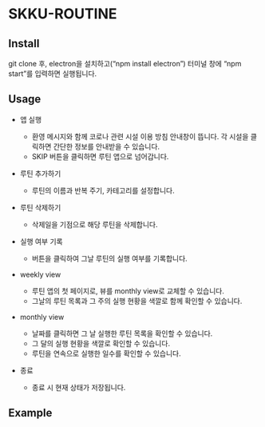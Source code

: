 # SKKU-ROUTINE

## Install
git clone 후, electron을 설치하고(“npm install electron”) 터미널 창에
“npm start”를 입력하면 실행됩니다.

## Usage
* 앱 실행
    - 환영 메시지와 함께 코로나 관련 시설 이용 방침 안내창이
뜹니다. 각 시설을 클릭하면 간단한 정보를 안내받을 수 있습니다.
    - SKIP 버튼을 클릭하면 루틴 앱으로 넘어갑니다.

* 루틴 추가하기
    - 루틴의 이름과 반복 주기, 카테고리를 설정합니다.
* 루틴 삭제하기
    - 삭제일을 기점으로 해당 루틴을 삭제합니다.
* 실행 여부 기록
    - 버튼을 클릭하여 그날 루틴의 실행 여부를 기록합니다.
* weekly view
    - 루틴 앱의 첫 페이지로, 뷰를 monthly view로 교체할 수
있습니다.
    - 그날의 루틴 목록과 그 주의 실행 현황을 색깔로 함께 확인할
수 있습니다.
* monthly view
    - 날짜를 클릭하면 그 날 실행한 루틴 목록을 확인할 수
있습니다.
    - 그 달의 실행 현황을 색깔로 확인할 수 있습니다.
    - 루틴을 연속으로 실행한 일수를 확인할 수 있습니다.
* 종료
    - 종료 시 현재 상태가 저장됩니다.

## Example
